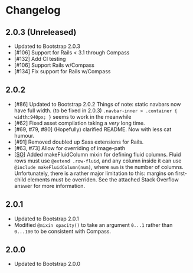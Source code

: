# Changelog

## 2.0.3 (Unreleased)
* Updated to Bootstrap 2.0.3
* [#106] Support for Rails < 3.1 through Compass
* [#132] Add CI testing
* [#106] Support Rails w/Compass
* [#134] Fix support for Rails w/Compass

## 2.0.2
* [#86] Updated to Bootstrap 2.0.2
Things of note: static navbars now have full width. (to be fixed in 2.0.3) `.navbar-inner > .container { width:940px; }` seems to work in the meanwhile
* [#62] Fixed asset compilation taking a *very* long time.
* [#69, #79, #80] \(Hopefully) clarified README. Now with less cat humour.
* [#91] Removed doubled up Sass extensions for Rails.
* [#63, #73] Allow for overriding of image-path
* [[SO](http://stackoverflow.com/a/9909626/241212)] Added makeFluidColumn mixin for defining fluid columns. Fluid rows must use `@extend .row-fluid`, and any column inside it can use `@include makeFluidColumn(num)`, where `num` is the number of columns. Unfortunately, there is a rather major limitation to this: margins on first-child elements must be overriden. See the attached Stack Overflow answer for more information.

## 2.0.1
* Updated to Bootstrap 2.0.1
* Modified `@mixin opacity()` to take an argument `0...1` rather than `0...100` to be consistent with Compass.

## 2.0.0
* Updated to Bootstrap 2.0.0